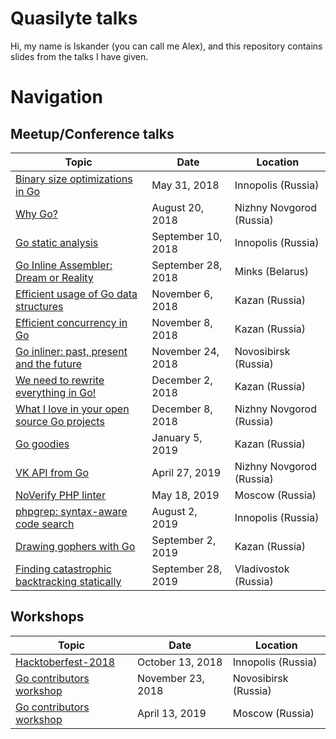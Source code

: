 # Quasilyte talks

Hi, my name is Iskander (you can call me Alex), and this repository contains
slides from the talks I have given.

# Navigation

## Meetup/Conference talks

| Topic | Date | Location |
|---|---|---|
| [Binary size optimizations in Go](2018-31-May-innopolis) | May 31, 2018 | Innopolis (Russia) |
| [Why Go?](2018-20-Aug-nizhny) | August 20, 2018 | Nizhny Novgorod (Russia) |
| [Go static analysis](2018-10-Sep-innopolis) | September 10, 2018 | Innopolis (Russia) |
| [Go Inline Assembler: Dream or Reality](2018-28-Sep-minsk) | September 28, 2018 | Minks (Belarus) |
| [Efficient usage of Go data structures](2018-6-Nov-kazan) | November 6, 2018 | Kazan (Russia) |
| [Efficient concurrency in Go](2018-8-Nov-kazan) | November 8, 2018 | Kazan (Russia) |
| [Go inliner: past, present and the future](2018-24-Nov-novosib) | November 24, 2018 | Novosibirsk (Russia) |
| [We need to rewrite everything in Go!](2018-2-Dec-kazan) | December 2, 2018 | Kazan (Russia) |
| [What I love in your open source Go projects](2018-8-Dec-nizhny) | December 8, 2018 | Nizhny Novgorod (Russia) |
| [Go goodies](2019-5-Jan-kazan) | January 5, 2019 | Kazan (Russia) |
| [VK API from Go](2019-27-Apr-nizhny) | April 27, 2019 | Nizhny Novgorod (Russia) |
| [NoVerify PHP linter](2019-18-May-moscow) | May 18, 2019 | Moscow (Russia) |
| [phpgrep: syntax-aware code search](2019-2-Aug-innopolis) | August 2, 2019 | Innopolis (Russia) |
| [Drawing gophers with Go](2019-22-Sep-kazan) | September 2, 2019 | Kazan (Russia) |
| [Finding catastrophic backtracking statically](2019-22-Sep-vladivostok) | September 28, 2019 | Vladivostok (Russia) |

## Workshops

| Topic | Date | Location |
|---|---|---|
| [Hacktoberfest-2018](2018-13-Oct-innopolis) | October 13, 2018 | Innopolis (Russia) |
| [Go contributors workshop](2018-23-Nov-novosib) | November 23, 2018 | Novosibirsk (Russia) |
| [Go contributors workshop](2019-13-Apr-moscow) | April 13, 2019 | Moscow (Russia) |
